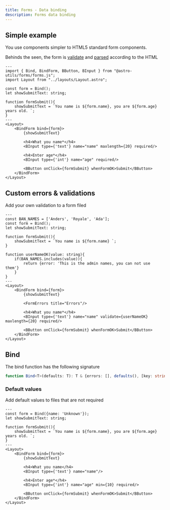 ```yaml
---
title: Forms - Data binding
description: Forms data binding
---
```


## Simple example

You use components simpler to HTML5 standard form components.

Behinds the seen, the form is <ins>validate</ins> and <ins>parsed</ins> according to the HTML

```astro
---
import { Bind, BindForm, BButton, BInput } from "@astro-utils/forms/forms.js";
import Layout from "../layouts/Layout.astro";

const form = Bind();
let showSubmitText: string;

function formSubmit(){
    showSubmitText = `You name is ${form.name}, you are ${form.age} years old. `;
}
---
<Layout>
    <BindForm bind={form}>
        {showSubmitText}

        <h4>What you name*</h4>
        <BInput type={'text'} name="name" maxlength={20} required/>

        <h4>Enter age*</h4>
        <BInput type={'int'} name="age" required/>

        <BButton onClick={formSubmit} whenFormOK>Submit</BButton>
    </BindForm>
</Layout>
```

## Custom errors & validations

Add your own validation to a form filed

```astro
---
const BAN_NAMES = ['Anders', 'Royale', 'Ada'];
const form = Bind();
let showSubmitText: string;

function formSubmit(){
    showSubmitText = `You name is ${form.name} `;
}

function userNameOK(value: string){
    if(BAN_NAMES.includes(value)){
        return {error: 'This is the admin names, you can not use them'}
    }
}
---
<Layout>
    <BindForm bind={form}>
        {showSubmitText}

        <FormErrors title="Errors"/>

        <h4>What you name*</h4>
        <BInput type={'text'} name="name" validate={userNameOK} maxlength={20} required/>

        <BButton onClick={formSubmit} whenFormOK>Submit</BButton>
    </BindForm>
</Layout>
```

## Bind

The bind function has the following signature

```ts
function Bind<T>(defaults: T): T & {errors: [], defaults(), [key: string]: any}
```

### Default values
Add default values to files that are not required
```astro
---
const form = Bind({name: 'Unknown'});
let showSubmitText: string;

function formSubmit(){
    showSubmitText = `You name is ${form.name}, you are ${form.age} years old. `;
}
---
<Layout>
    <BindForm bind={form}>
        {showSubmitText}

        <h4>What you name</h4>
        <BInput type={'text'} name="name"/>

        <h4>Enter age*</h4>
        <BInput type={'int'} name="age" min={10} required/>

        <BButton onClick={formSubmit} whenFormOK>Submit</BButton>
    </BindForm>
</Layout>
```
